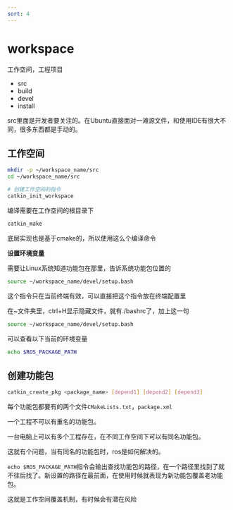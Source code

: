 ```yaml
---
sort: 4
---
```

# workspace


工作空间，工程项目

- src
- build
- devel
- install


src里面是开发者要关注的。在Ubuntu直接面对一滩源文件，和使用IDE有很大不同，很多东西都是手动的。

## 工作空间

```bash
mkdir -p ~/workspace_name/src
cd ~/workspace_name/src

# 创建工作空间的指令
catkin_init_workspace
```

编译需要在工作空间的根目录下
```bash
catkin_make
```
底层实现也是基于cmake的，所以使用这么个编译命令

**设置环境变量**

需要让Linux系统知道功能包在那里，告诉系统功能包位置的
```bash
source ~/workspace_name/devel/setup.bash
```
这个指令只在当前终端有效，可以直接把这个指令放在终端配置里

在~文件夹里，ctrl+H显示隐藏文件，就有./bashrc了，加上这一句
```bash
source ~/workspace_name/devel/setup.bash
```

可以查看以下当前的环境变量
```bash
echo $ROS_PACKAGE_PATH
```

## 创建功能包

```bash
catkin_create_pkg <package_name> [depend1] [depend2] [depend3]
```

每个功能包都要有的两个文件`CMakeLists.txt`，`package.xml`


一个工程不可以有重名的功能包。

一台电脑上可以有多个工程存在，在不同工作空间下可以有同名功能包。

这就有个问题，当有同名的功能包时，ros是如何解决的。

`echo $ROS_PACKAGE_PATH`指令会输出查找功能包的路径，在一个路径里找到了就不往后找了。新设置的路径在最前面，在使用时候就表现为新功能包覆盖老功能包。

这就是工作空间覆盖机制，有时候会有潜在风险






